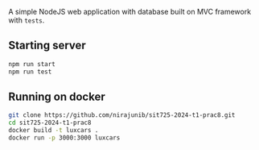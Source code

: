 A simple NodeJS web application with database built on MVC framework with `tests`.

## Starting server
```bash
npm run start
npm run test
```

## Running on docker
```bash
git clone https://github.com/nirajunib/sit725-2024-t1-prac8.git
cd sit725-2024-t1-prac8
docker build -t luxcars .
docker run -p 3000:3000 luxcars
```
